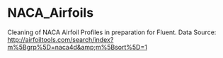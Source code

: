 # NACA_Airfoils
Cleaning of NACA Airfoil Profiles in preparation for Fluent. Data Source: http://airfoiltools.com/search/index?m%5Bgrp%5D=naca4d&amp;m%5Bsort%5D=1
